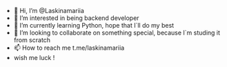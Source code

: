 - 👋 Hi, I’m @Laskinamariia
- 👀 I’m interested in being backend developer
- 🌱 I’m currently learning Python, hope that I`ll do my best
- 💞️ I’m looking to collaborate on something special, because I`m studing it from scratch
- 📫 How to reach me t.me/laskinamariia
- wish me luck !
